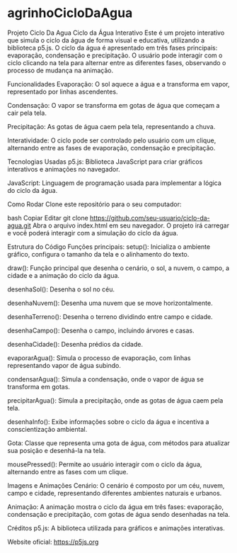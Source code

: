 # agrinhoCicloDaAgua
Projeto Ciclo Da Agua 
Ciclo da Água Interativo
Este é um projeto interativo que simula o ciclo da água de forma visual e educativa, utilizando a biblioteca p5.js. O ciclo da água é apresentado em três fases principais: evaporação, condensação e precipitação. O usuário pode interagir com o ciclo clicando na tela para alternar entre as diferentes fases, observando o processo de mudança na animação.

Funcionalidades
Evaporação: O sol aquece a água e a transforma em vapor, representado por linhas ascendentes.

Condensação: O vapor se transforma em gotas de água que começam a cair pela tela.

Precipitação: As gotas de água caem pela tela, representando a chuva.

Interatividade: O ciclo pode ser controlado pelo usuário com um clique, alternando entre as fases de evaporação, condensação e precipitação.

Tecnologias Usadas
p5.js: Biblioteca JavaScript para criar gráficos interativos e animações no navegador.

JavaScript: Linguagem de programação usada para implementar a lógica do ciclo da água.

Como Rodar
Clone este repositório para o seu computador:

bash
Copiar
Editar
git clone https://github.com/seu-usuario/ciclo-da-agua.git
Abra o arquivo index.html em seu navegador. O projeto irá carregar e você poderá interagir com a simulação do ciclo da água.

Estrutura do Código
Funções principais:
setup(): Inicializa o ambiente gráfico, configura o tamanho da tela e o alinhamento do texto.

draw(): Função principal que desenha o cenário, o sol, a nuvem, o campo, a cidade e a animação do ciclo da água.

desenhaSol(): Desenha o sol no céu.

desenhaNuvem(): Desenha uma nuvem que se move horizontalmente.

desenhaTerreno(): Desenha o terreno dividindo entre campo e cidade.

desenhaCampo(): Desenha o campo, incluindo árvores e casas.

desenhaCidade(): Desenha prédios da cidade.

evaporarAgua(): Simula o processo de evaporação, com linhas representando vapor de água subindo.

condensarAgua(): Simula a condensação, onde o vapor de água se transforma em gotas.

precipitarAgua(): Simula a precipitação, onde as gotas de água caem pela tela.

desenhaInfo(): Exibe informações sobre o ciclo da água e incentiva a conscientização ambiental.

Gota: Classe que representa uma gota de água, com métodos para atualizar sua posição e desenhá-la na tela.

mousePressed(): Permite ao usuário interagir com o ciclo da água, alternando entre as fases com um clique.

Imagens e Animações
Cenário: O cenário é composto por um céu, nuvem, campo e cidade, representando diferentes ambientes naturais e urbanos.

Animação: A animação mostra o ciclo da água em três fases: evaporação, condensação e precipitação, com gotas de água sendo desenhadas na tela.

Créditos
p5.js: A biblioteca utilizada para gráficos e animações interativas.

Website oficial: https://p5js.org


